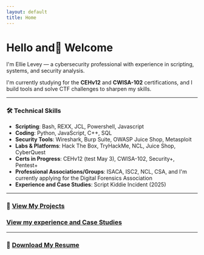 ```yaml
---
layout: default
title: Home
---
```


# Hello and👋 Welcome

I'm Ellie Levey — a cybersecurity professional with experience in scripting, systems, and security analysis.

I'm currently studying for the **CEHv12** and **CWISA-102** certifications, and I build tools and solve CTF challenges to sharpen my skills.

---

### 🛠️ Technical Skills

- **Scripting**: Bash, REXX, JCL, Powershell, Javascript
- **Coding**:  Python, JavaScript, C++, SQL
- **Security Tools**: Wireshark, Burp Suite, OWASP Juice Shop, Metasploit
- **Labs & Platforms**: Hack The Box, TryHackMe, NCL, Juice Shop, CyberQuest
- **Certs in Progress**: CEHv12 (test May 3), CWISA-102, Security+, Pentest+
- **Professional Associations/Groups**:  ISACA, ISC2, NCL, CSA, and I'm currently applying for the Digital Forensics Association
- **Experience and Case Studies**: Script Kiddie Incident (2025)
---

### 📁 [View My Projects](projects.md)
### [View my experience and Case Studies](expcase.md)
---

### 📄 [Download My Resume](Resume.pdf)
